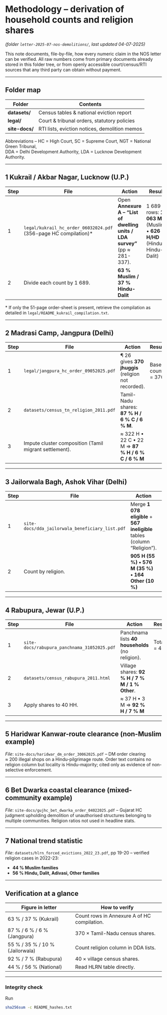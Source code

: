 # Methodology – derivation of household counts and religion shares  
*(folder `letter-2025-07-nos-demolitions/`, last updated 04-07-2025)*  

This note documents, file-by-file, how every numeric claim in the NOS letter can
be verified.  All raw numbers come from primary documents already stored in
this folder tree, or from openly accessible court/census/RTI sources that any
third party can obtain without payment.

---

## Folder map

| Folder | Contents |
|--------|----------|
| **datasets/** | Census tables & national eviction report |
| **legal/** | Court & tribunal orders, statutory policies |
| **site-docs/** | RTI lists, eviction notices, demolition memos |

Abbreviations – HC = High Court, SC = Supreme Court, NGT = National Green Tribunal,  
DDA = Delhi Development Authority, LDA = Lucknow Development Authority.

---

## 1  Kukrail / Akbar Nagar, Lucknow (U.P.)

| Step | File | Action | Result |
|------|------|--------|--------|
| 1 | `legal/kukrail_hc_order_06032024.pdf` (356-page HC compilation)* | Open **Annexure A – “List of dwelling units / LDA survey”** (pp ≈ 281-337). | 1 689 rows: **1 063 M** (Muslim) • **626 H/HD** (Hindu / Hindu-Dalit) |
| 2 | Divide each count by 1 689. | **63 % Muslim / 37 % Hindu-Dalit** |

\* If only the 51-page order-sheet is present, retrieve the compilation as
detailed in `legal/README_kukrail_compilation.txt`.

---

## 2  Madrasi Camp, Jangpura (Delhi)

| Step | File | Action | Result |
|------|------|--------|--------|
| 1 | `legal/jangpura_hc_order_09052025.pdf` | ¶ 26 gives **370 jhuggis** (religion not recorded). | Base count = 370 |
| 2 | `datasets/census_tn_religion_2011.pdf` | Tamil-Nadu shares: **87 % H / 6 % C / 6 % M**. | |
| 3 | Impute cluster composition (Tamil migrant settlement). | ≈ 322 H • 22 C • 22 M ⇒ **87 % H / 6 % C / 6 % M** |

---

## 3  Jailorwala Bagh, Ashok Vihar (Delhi)

| Step | File | Action | Result |
|------|------|--------|--------|
| 1 | `site-docs/dda_jailorwala_beneficiary_list.pdf` | Merge **1 078 eligible** + **567 ineligible** tables (column “Religion”). | Total 1 645 rows |
| 2 | Count by religion. | **905 H (55 %) • 576 M (35 %) • 164 Other (10 %)** |

---

## 4  Rabupura, Jewar (U.P.)

| Step | File | Action | Result |
|------|------|--------|--------|
| 1 | `site-docs/rabupura_panchnama_31052025.pdf` | Panchnama lists **40 households** (no religion). | Total = 40 |
| 2 | `datasets/census_rabupura_2011.html` | Village shares: **92 % H / 7 % M / 1 % Other**. | |
| 3 | Apply shares to 40 HH. | ≈ 37 H • 3 M ⇒ **92 % H / 7 % M** |

---

## 5  Haridwar Kanwar-route clearance (non-Muslim example)

*File*: `site-docs/haridwar_dm_order_30062025.pdf` – DM order clearing  
≈ 200 illegal shops on a Hindu-pilgrimage route.  Order text contains no
religion column but locality is Hindu-majority; cited only as evidence of
non-selective enforcement.

---

## 6  Bet Dwarka coastal clearance (mixed-community example)

*File*: `site-docs/gujhc_bet_dwarka_order_04022025.pdf` – Gujarat HC judgment
upholding demolition of unauthorised structures belonging to multiple
communities.  Religion ratios not used in headline stats.

---

## 7  National trend statistic

*File*: `datasets/hlrn_forced_evictions_2022_23.pdf`, pp 19-20 – verified
religion cases in 2022-23:

* **44 % Muslim families**  
* **56 % Hindu, Dalit, Adivasi, Other families**

---

## Verification at a glance

| Figure in letter | How to verify |
|------------------|--------------|
| 63 % / 37 % (Kukrail) | Count rows in Annexure A of HC compilation. |
| 87 % / 6 % / 6 % (Jangpura) | 370 × Tamil-Nadu census shares. |
| 55 % / 35 % / 10 % (Jailorwala) | Count religion column in DDA lists. |
| 92 % / 7 % (Rabupura) | 40 × village census shares. |
| 44 % / 56 % (National) | Read HLRN table directly. |

---

### Integrity check

Run

```bash
sha256sum -c README_hashes.txt